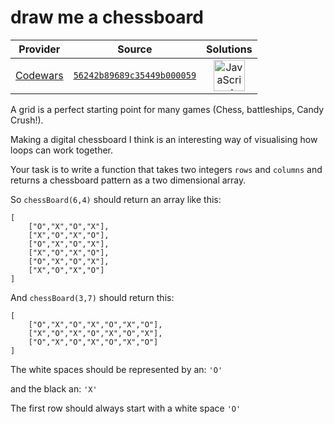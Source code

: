 [_metadata_:generated]: - "true"

# draw me a chessboard

<!-- INFO TABLE BEGIN -->

| Provider                                        | Source                                                                               | Solutions                                                                                                                                                    |
| :---------------------------------------------: | :----------------------------------------------------------------------------------: | :----------------------------------------------------------------------------------------------------------------------------------------------------------: |
| [Codewars](../../../docs/providers/Codewars.md) | [`56242b89689c35449b000059`](https://www.codewars.com/kata/56242b89689c35449b000059) | [<img src="https://res.cloudinary.com/rascaltwo/image/upload/v1631924076/javascript_ehszr7.svg" alt="JavaScript" title="JavaScript" width="50" />](solve.js) |

<!-- INFO TABLE END -->

A grid is a perfect starting point for many games (Chess, battleships, Candy Crush!).

Making a digital chessboard I think is an interesting way of visualising how loops can work together.

Your task is to write a function that takes two integers `rows` and `columns` and returns a chessboard pattern as a two dimensional array.

So `chessBoard(6,4)` should return an array like this:


    [
	    ["O","X","O","X"],
	    ["X","O","X","O"],
	    ["O","X","O","X"],
	    ["X","O","X","O"],
	    ["O","X","O","X"],
	    ["X","O","X","O"]
    ]

And `chessBoard(3,7)` should return this:


    [
    	["O","X","O","X","O","X","O"],
    	["X","O","X","O","X","O","X"],
    	["O","X","O","X","O","X","O"]
    ]

The white spaces should be represented by an: `'O'`

and the black an: `'X'`

The first row should always start with a white space `'O'`

